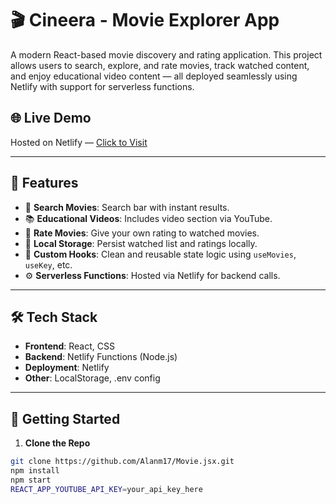 # 🎬 Cineera - Movie Explorer App

A modern React-based movie discovery and rating application. This project allows users to search, explore, and rate movies, track watched content, and enjoy educational video content — all deployed seamlessly using Netlify with support for serverless functions.

## 🌐 Live Demo

Hosted on Netlify — [Click to Visit](https://cineera.netlify.app/) 

---

## 🚀 Features

- 🔎 **Search Movies**: Search bar with instant results.
- 📚 **Educational Videos**: Includes video section via YouTube.
- 🌟 **Rate Movies**: Give your own rating to watched movies.
- 🧠 **Local Storage**: Persist watched list and ratings locally.
- 🎯 **Custom Hooks**: Clean and reusable state logic using `useMovies`, `useKey`, etc.
- ⚙️ **Serverless Functions**: Hosted via Netlify for backend calls.

---

## 🛠️ Tech Stack

- **Frontend**: React, CSS
- **Backend**: Netlify Functions (Node.js)
- **Deployment**: Netlify
- **Other**: LocalStorage, .env config

---

## 🧪 Getting Started

1. **Clone the Repo**

```bash
git clone https://github.com/Alanm17/Movie.jsx.git
npm install
npm start
REACT_APP_YOUTUBE_API_KEY=your_api_key_here

